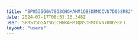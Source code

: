```yaml
---
title: "SP0535GGA7SG3CHGKAHM1Q8SDRMCCVN7D06SR8J"
date: 2024-07-17T08:53:16.348Z
user: SP0535GGA7SG3CHGKAHM1Q8SDRMCCVN7D06SR8J
layout: "users"
---
```

    